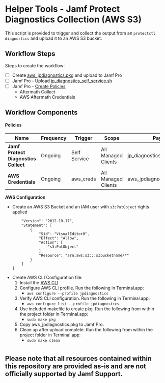 # Helper Tools - Jamf Protect Diagnostics Collection (AWS S3)

This script is provided to trigger and collect the output from an `protectctl diagnostics` and upload it to an AWS S3 bucket.

## Workflow Steps

Steps to create the workflow:

- [ ] Create [aws_jpdiagnostics.pkg](#aws_pkg) and upload to Jamf Pro 
- [ ] Jamf Pro - Upload [jp_diagnostics_self_service.sh](./jp_diagnostics_self_service.sh)
- [ ] Jamf Pro - [Create Policies](#policies)
    - Aftermath Collect
    - AWS Aftermath Credentials

## Workflow Components

####  <a id="policies"></a>Policies

|Name|Frequency|Trigger|Scope|Payload|
|----|---------|-------|-----|-------|
|**Jamf Protect Diagnostics Collect**|Ongoing|Self Service|All Managed Clients|jp_diagnostics_self_service.sh
|**AWS Credentials**|Ongoing|aws_creds|All Managed Clients|aws_jpdiagnostics.pkg

**AWS Configuration**

- Create an AWS S3 Bucket and an IAM user with `s3:PutObject` rights applied
    ```{
        "Version": "2012-10-17",
        "Statement": [
            {
                "Sid": "VisualEditor0",
                "Effect": "Allow",
                "Action": [
                    "s3:PutObject"
                ],
                "Resource": "arn:aws:s3:::s3bucketname/*"
            }
        ]
    }
    ```
- Create <a id="aws_pkg"></a>AWS CLI Configuration file:
    1. Install the [AWS CLI](https://docs.aws.amazon.com/cli/latest/userguide/getting-started-install.html)
    2. Configure AWS CLI profile. Run the following in Terminal.app:
        - `aws configure --profile jpdiagnostics`
    3. Verify AWS CLI configuration. Run the following in Terminal.app:
        - `aws configure list --profile jpdiagnostics`
    3. Use included makefile to create pkg. Run the following from within the project folder in Terminal.app:
        - `sudo make pkg`
    4. Copy aws_jpdiagnostics.pkg to Jamf Pro.
    5. Clean up after upload complete. Run the following from within the project folder in Terminal.app:
        - `sudo make clean`
#
## Please note that all resources contained within this repository are provided as-is and are not officially supported by Jamf Support.